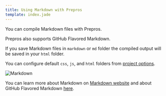 ```yaml
---
title: Using Markdown with Prepros
template: index.jade
---
```


You can compile Markdown files with Prepros.

Prepros also supports GitHub Flavored Markdown.

If you save Markdown files in `markdown` or `md` folder the compiled output will be saved in your `html` folder.

You can configure default `css`, `js`, and `html` folders from [project options](projects.html).

![Markdown](img/markdown/markdown.jpg)


You can learn more about Markdown on [Markdown website](http://daringfireball.net/projects/markdown/) and about GitHub Flavored Markdown [here](https://help.github.com/articles/github-flavored-markdown/).